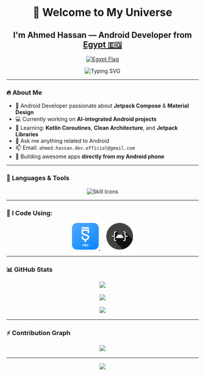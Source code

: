 <h1 align="center">🚀 Welcome to My Universe</h1>
<h2 align="center">I'm Ahmed Hassan — Android Developer from <a href="https://en.wikipedia.org/wiki/Egypt" target="_blank">Egypt 🇪🇬</a></h2>

<p align="center">
  <a href="https://en.wikipedia.org/wiki/Egypt" target="_blank">
    <img src="https://flagcdn.com/w320/eg.png" alt="Egypt Flag" width="90" height="90"/>
  </a>
</p>

<p align="center">
  <img src="https://readme-typing-svg.demolab.com?font=Fira+Code&size=24&duration=3000&pause=1000&color=8A2BE2&center=true&vCenter=true&width=600&lines=Android+Jetpack+Compose+Lover;Kotlin+Jetpack+Fanatic;UI%2FUX+%26+Performance+Focused;Sketchware+%2B+AndroidIDE+Contributor;Building+apps+on+phone+daily+%F0%9F%9A%80" alt="Typing SVG" />
</p>

---

### 🔥 About Me
- 🎯 Android Developer passionate about **Jetpack Compose** & **Material Design**
- 💻 Currently working on **AI-integrated Android projects**
- 🌱 Learning: **Kotlin Coroutines**, **Clean Architecture**, and **Jetpack Libraries**
- 💬 Ask me anything related to Android
- 📫 Email: `ahmed.hassan.dev.official@gmail.com`
- 🔧 Building awesome apps **directly from my Android phone**

---

### 🧰 Languages & Tools
<p align="center">
  <img src="https://skillicons.dev/icons?i=androidstudio,gradle,java,kotlin,firebase,html,css,js,python,git,github,linux,kali,bash,vscode,visualstudio&theme=dark" alt="Skill Icons"/>
</p>

---

### 📱 I Code Using:
<p align="center">
  <a href="https://github.com/Sketchware-Pro/Sketchware-Pro" target="_blank">
    <img src="https://github.com/Sketchware-Pro/Sketchware-Pro/blob/main/assets/Sketchware-Pro.png?raw=true" width="70" title="Sketchware Pro"/>
  </a>
  &nbsp;&nbsp;&nbsp;
  <a href="https://github.com/AndroidIDEOfficial/AndroidIDE" target="_blank">
    <img src="https://github.com/AndroidIDEOfficial/AndroidIDE/blob/dev/images/icon.png?raw=true" width="70" title="Android IDE"/>
  </a>
</p>

---

### 📊 GitHub Stats
<p align="center">
  <img src="https://github-readme-stats.vercel.app/api?username=ahmed-hassan-coder-x&show_icons=true&theme=tokyonight&hide_border=true&border_radius=12"/>
</p>

<p align="center">
  <img src="https://github-readme-streak-stats.herokuapp.com?user=ahmed-hassan-coder-x&theme=tokyonight&hide_border=true"/>
</p>

<p align="center">
  <img src="https://github-profile-summary-cards.vercel.app/api/cards/profile-details?username=ahmed-hassan-coder-x&theme=tokyonight"/>
</p>

---

### ⚡ Contribution Graph
<p align="center">
  <img src="https://github-readme-activity-graph.vercel.app/graph?username=ahmed-hassan-coder-x&theme=tokyo-night&hide_border=true"/>
</p>

---

<p align="center">
  <img src="https://komarev.com/ghpvc/?username=ahmed-hassan-coder-x&label=Profile+Views&color=blueviolet&style=flat"/>
</p>
